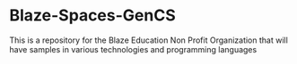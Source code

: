 # Blaze-Spaces-GenCS
This is a repository for the Blaze Education Non Profit Organization that will have samples in various technologies and programming languages
